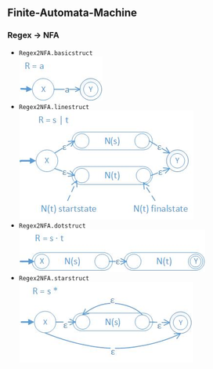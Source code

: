 ## Finite-Automata-Machine

### Regex -> NFA

- `Regex2NFA.basicstruct`<br>
![basic struct](img/basic.jpg)
- `Regex2NFA.linestruct`<br>
![line struct](img/line.jpg)
- `Regex2NFA.dotstruct`<br>
![dot struct](img/dot.jpg)
- `Regex2NFA.starstruct`<br>
![star struct](img/star.jpg)